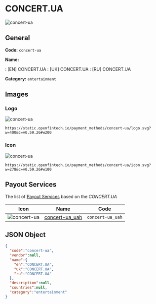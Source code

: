 
# CONCERT.UA 
![concert-ua](https://static.openfintech.io/payment_methods/concert-ua/logo.svg?w=400&c=v0.59.26#w200)  

## General 
**Code:** `concert-ua` 
 
**Name:** 
 
:	[EN] CONCERT.UA 
:	[UK] CONCERT.UA 
:	[RU] CONCERT.UA 
 
**Category:** `entertainment` 
 

## Images 

### Logo 
![concert-ua](https://static.openfintech.io/payment_methods/concert-ua/logo.svg?w=400&c=v0.59.26#w200)  

```
https://static.openfintech.io/payment_methods/concert-ua/logo.svg?w=400&c=v0.59.26#w200
```  

### Icon 
![concert-ua](https://static.openfintech.io/payment_methods/concert-ua/icon.svg?w=278&c=v0.59.26#w100)  

```
https://static.openfintech.io/payment_methods/concert-ua/icon.svg?w=278&c=v0.59.26#w100
```  

## Payout Services 
 
The list of [Payout Services](/payout-services/) based on the _CONCERT.UA_ 

|Icon|Name|Code| 
|:---:|:---:|:---:| 
|![concert-ua](https://static.openfintech.io/payout_methods/concert-ua/icon.png?w=278&c=v0.59.26#w40) |[concert-ua_uah](/payout-services/concert-ua_uah/)|`concert-ua_uah`| 
 

## JSON Object 

```json
{
  "code":"concert-ua",
  "vendor":null,
  "name":{
    "en":"CONCERT.UA",
    "uk":"CONCERT.UA",
    "ru":"CONCERT.UA"
  },
  "description":null,
  "countries":null,
  "category":"entertainment"
}
```  
